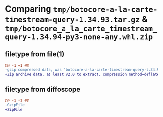 # Comparing `tmp/botocore-a-la-carte-timestream-query-1.34.93.tar.gz` & `tmp/botocore_a_la_carte_timestream_query-1.34.94-py3-none-any.whl.zip`

## filetype from file(1)

```diff
@@ -1 +1 @@
-gzip compressed data, was "botocore-a-la-carte-timestream-query-1.34.93.tar", last modified: Sat Apr 27 01:01:04 2024, max compression
+Zip archive data, at least v2.0 to extract, compression method=deflate
```

## filetype from diffoscope

```diff
@@ -1 +1 @@
-GzipFile
+ZipFile
```


